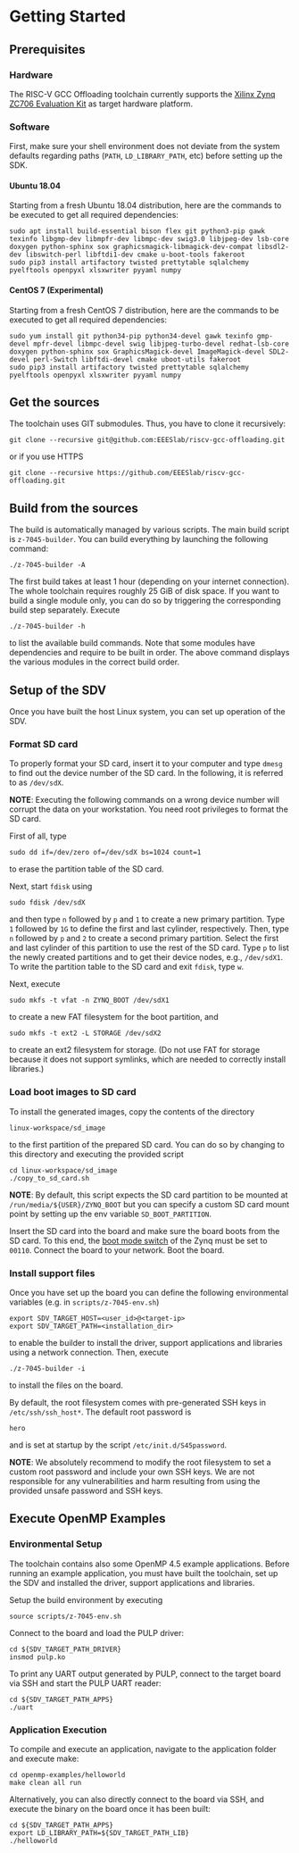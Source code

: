 # Getting Started
## Prerequisites
### Hardware
The RISC-V GCC Offloading toolchain currently supports the [Xilinx Zynq ZC706 Evaluation Kit](https://www.xilinx.com/products/boards-and-kits/ek-z7-zc706-g.html) as target hardware platform.

### Software
First, make sure your shell environment does not deviate from the system defaults regarding paths (`PATH`, `LD_LIBRARY_PATH`, etc) before setting up the SDK.

#### Ubuntu 18.04
Starting from a fresh Ubuntu 18.04 distribution, here are the commands to be executed to get all required dependencies:
```
sudo apt install build-essential bison flex git python3-pip gawk texinfo libgmp-dev libmpfr-dev libmpc-dev swig3.0 libjpeg-dev lsb-core doxygen python-sphinx sox graphicsmagick-libmagick-dev-compat libsdl2-dev libswitch-perl libftdi1-dev cmake u-boot-tools fakeroot
sudo pip3 install artifactory twisted prettytable sqlalchemy pyelftools openpyxl xlsxwriter pyyaml numpy
```
#### CentOS 7 (Experimental)
Starting from a fresh CentOS 7 distribution, here are the commands to be executed to get all required dependencies:
```
sudo yum install git python34-pip python34-devel gawk texinfo gmp-devel mpfr-devel libmpc-devel swig libjpeg-turbo-devel redhat-lsb-core doxygen python-sphinx sox GraphicsMagick-devel ImageMagick-devel SDL2-devel perl-Switch libftdi-devel cmake uboot-utils fakeroot
sudo pip3 install artifactory twisted prettytable sqlalchemy pyelftools openpyxl xlsxwriter pyyaml numpy
```

## Get the sources
The toolchain uses GIT submodules. Thus, you have to clone it recursively:
```
git clone --recursive git@github.com:EEESlab/riscv-gcc-offloading.git
```
or if you use HTTPS
```
git clone --recursive https://github.com/EEESlab/riscv-gcc-offloading.git
```

## Build from the sources
The build is automatically managed by various scripts. The main build script is `z-7045-builder`.
You can build everything by launching the following command:
```
./z-7045-builder -A
```
The first build takes at least 1 hour (depending on your internet connection). The whole toolchain requires roughly 25 GiB of disk space. If you want to build a single module only, you can do so by triggering the corresponding build step separately. Execute

```
./z-7045-builder -h
```
to list the available build commands. Note that some modules have dependencies and require to be built in order. The above command displays the various modules in the correct build order.

## Setup of the SDV
Once you have built the host Linux system, you can set up operation of the SDV.

### Format SD card

To properly format your SD card, insert it to your computer and type `dmesg` to find out the device number of the SD card.
In the following, it is referred to as `/dev/sdX`.

**NOTE**: Executing the following commands on a wrong device number will corrupt the data on your workstation. You need root privileges to format the SD card.

First of all, type
```
sudo dd if=/dev/zero of=/dev/sdX bs=1024 count=1
```
to erase the partition table of the SD card.

Next, start `fdisk` using
```
sudo fdisk /dev/sdX
```
and then type `n` followed by `p` and `1` to create a new primary partition.
Type `1` followed by `1G` to define the first and last cylinder, respectively.
Then, type `n` followed by `p` and `2` to create a second primary partition.
Select the first and last cylinder of this partition to use the rest of the SD card.
Type `p` to list the newly created partitions and to get their device nodes, e.g., `/dev/sdX1`.
To write the partition table to the SD card and exit `fdisk`, type `w`.

Next, execute
```
sudo mkfs -t vfat -n ZYNQ_BOOT /dev/sdX1
```
to create a new FAT filesystem for the boot partition, and
```
sudo mkfs -t ext2 -L STORAGE /dev/sdX2
```
to create an ext2 filesystem for storage.  (Do not use FAT for storage because it does not support
symlinks, which are needed to correctly install libraries.)

### Load boot images to SD card

To install the generated images, copy the contents of the directory
```
linux-workspace/sd_image
```
to the first partition of the prepared SD card.
You can do so by changing to this directory and executing the provided script
```
cd linux-workspace/sd_image
./copy_to_sd_card.sh
```
**NOTE**: By default, this script expects the SD card partition to be mounted at `/run/media/${USER}/ZYNQ_BOOT` but you can specify a custom SD card mount point by setting up the env variable `SD_BOOT_PARTITION`.

Insert the SD card into the board and make sure the board boots from the SD card.
To this end, the [boot mode switch](http://www.wiki.xilinx.com/Prepare%20Boot%20Medium) of the Zynq must be set to `00110`.
Connect the board to your network.
Boot the board.

### Install support files

Once you have set up the board you can define the following environmental variables (e.g. in `scripts/z-7045-env.sh`)
```
export SDV_TARGET_HOST=<user_id>@<target-ip>
export SDV_TARGET_PATH=<installation_dir>
```
to enable the builder to install the driver, support applications and libraries using a network connection. Then, execute
```
./z-7045-builder -i
```
to install the files on the board.

By default, the root filesystem comes with pre-generated SSH keys in `/etc/ssh/ssh_host*`. The default root password is
```
hero
```
and is set at startup by the script `/etc/init.d/S45password`.

**NOTE**: We absolutely recommend to modify the root filesystem to set a custom root password and include your own SSH keys. We are not responsible for any vulnerabilities and harm resulting from using the provided unsafe password and SSH keys.

## Execute OpenMP Examples
### Environmental Setup
The toolchain contains also some OpenMP 4.5 example applications. Before running an example application, you must have built the toolchain, set up the SDV and installed the driver, support applications and libraries.

Setup the build environment by executing
```
source scripts/z-7045-env.sh
```

Connect to the board and load the PULP driver:
```
cd ${SDV_TARGET_PATH_DRIVER}
insmod pulp.ko
```

To print any UART output generated by PULP, connect to the target board via SSH and start the PULP UART reader:
```
cd ${SDV_TARGET_PATH_APPS}
./uart
```

### Application Execution
To compile and execute an application, navigate to the application folder and execute make:
```
cd openmp-examples/helloworld
make clean all run
```

Alternatively, you can also directly connect to the board via SSH, and execute the binary on the board once it has been built:
```
cd ${SDV_TARGET_PATH_APPS}
export LD_LIBRARY_PATH=${SDV_TARGET_PATH_LIB}
./helloworld
```

